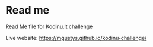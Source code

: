 # Read me

Read Me file for Kodinu.lt challenge

Live website: https://mgustys.github.io/kodinu-challenge/